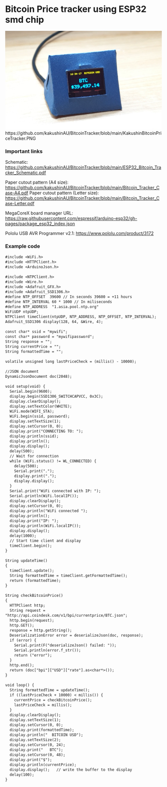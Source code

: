 # Bitcoin Price tracker using ESP32 smd chip

<img src="https://github.com/kakushinAU/BitcoinTracker/blob/main/KakushinBitcoinPriceTracker.PNG" alt="Price Tracker" title="Kakushin Bitcoin Price Tracker">
https://github.com/kakushinAU/BitcoinTracker/blob/main/KakushinBitcoinPriceTracker.PNG

### Important links

Schematic: https://github.com/kakushinAU/BitcoinTracker/blob/main/ESP32_Bitcoin_Tracker_Schematic.pdf

Paper cutout pattern (A4 size): https://github.com/kakushinAU/BitcoinTracker/blob/main/Bitcoin_Tracker_Case-A4.pdf
Paper cutout pattern (Letter size): https://github.com/kakushinAU/BitcoinTracker/blob/main/Bitcoin_Tracker_Case-Letter.pdf

MegaCoreX board manager URL: https://raw.githubusercontent.com/espressif/arduino-esp32/gh-pages/package_esp32_index.json

Pololu USB AVR Programmer v2.1: https://www.pololu.com/product/3172

### Example code

```
#include <WiFi.h>
#include <HTTPClient.h>
#include <ArduinoJson.h>

#include <NTPClient.h>
#include <Wire.h>
#include <Adafruit_GFX.h>
#include <Adafruit_SSD1306.h>
#define NTP_OFFSET  39600 // In seconds 39600 = +11 hours
#define NTP_INTERVAL 60 * 1000 // In miliseconds
#define NTP_ADDRESS  "1.asia.pool.ntp.org"
WiFiUDP ntpUDP;
NTPClient timeClient(ntpUDP, NTP_ADDRESS, NTP_OFFSET, NTP_INTERVAL);
Adafruit_SSD1306 display(128, 64, &Wire, 4);

const char* ssid = "mywifi";
const char* password = "mywifipassword";
String response = "";
String currentPrice = "";
String formattedTime = "";

volatile unsigned long lastPriceCheck = (millis() - 10000);

//JSON document
DynamicJsonDocument doc(2048);

void setup(void) {
  Serial.begin(9600);
  display.begin(SSD1306_SWITCHCAPVCC, 0x3C);
  display.clearDisplay();
  display.setTextColor(WHITE);
  WiFi.mode(WIFI_STA);
  WiFi.begin(ssid, password);
  display.setTextSize(1);
  display.setCursor(0, 0);
  display.print("CONNECTING TO: ");
  display.println(ssid);
  display.println();
  display.display();
  delay(500);
  // Wait for connection
  while (WiFi.status() != WL_CONNECTED) {
    delay(500);
    Serial.print(".");
    display.print(".");
    display.display();
  }
  Serial.print("WiFi connected with IP: ");
  Serial.println(WiFi.localIP());
  display.clearDisplay();
  display.setCursor(0, 0);
  display.println("WiFi connected ");
  display.println();
  display.print("IP: ");
  display.println(WiFi.localIP());
  display.display();
  delay(1000);
  // Start time client and display
  timeClient.begin();
}

String updateTime()
{
  timeClient.update();
  String formattedTime = timeClient.getFormattedTime();
  return (formattedTime);
}

String checkBitcoinPrice()
{
  HTTPClient http;
  String request = "http://api.coindesk.com/v1/bpi/currentprice/BTC.json";
  http.begin(request);
  http.GET();
  response = http.getString();
  DeserializationError error = deserializeJson(doc, response);
  if (error) {
    Serial.print(F("deserializeJson() failed: "));
    Serial.println(error.f_str());
    return ("error");
  }
  http.end();
  return (doc["bpi"]["USD"]["rate"].as<char*>());
}

void loop() {
  String formattedTime = updateTime();
  if ((lastPriceCheck + 10000) < millis()) {
    currentPrice = checkBitcoinPrice();
    lastPriceCheck = millis();
  }
  display.clearDisplay();
  display.setTextSize(1);
  display.setCursor(0, 0);
  display.print(formattedTime);
  display.println("  BITCOIN USD");
  display.setTextSize(2);
  display.setCursor(0, 24);
  display.print("   BTC");
  display.setCursor(0, 48);
  display.print("$");
  display.println(currentPrice);
  display.display();   // write the buffer to the display
  delay(100);
}

```
